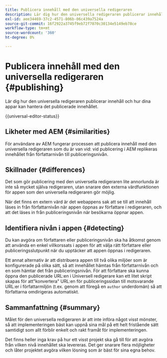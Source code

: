 ```yaml
---
title: Publicera innehåll med den universella redigeraren
description: Lär dig hur den universella redigeraren publicerar innehåll och hur dina appar kan hantera det publicerade innehållet.
exl-id: aee34469-37c2-4571-806b-06c439a7524a
source-git-commit: 16f2922a3745f9eb72f7070c30134e5149eb78ce
workflow-type: tm+mt
source-wordcount: '360'
ht-degree: 0%

---
```



# Publicera innehåll med den universella redigeraren {#publishing}

Lär dig hur den universella redigeraren publicerar innehåll och hur dina appar kan hantera det publicerade innehållet.

{{universal-editor-status}}

## Likheter med AEM {#similarities}

För användare av AEM fungerar processen att publicera innehåll med den universella redigeraren som du är van vid: vid publicering i AEM replikeras innehållet från författarnivån till publiceringsnivån.

## Skillnader {#differences}

Det som gör publicering med den universella redigeraren lite annorlunda är inte så mycket själva redigeraren, utan snarare den externa värdfunktionen för appen som den universella redigeraren gör möjlig.

När det finns en extern värd är det webappens sak att se till att innehåll läses in från författarnivån när appen öppnas av författare i redigeraren, och att det läses in från publiceringsnivån när besökarna öppnar appen.

## Identifiera nivån i appen {#detecting}

Du kan avgöra om författaren eller publiceringsnivån ska ha åtkomst genom att använda en enkel villkorssats i appen för att välja rätt författare eller publiceringsslutpunkt när du upptäcker att appen öppnas i redigeraren.

Ett annat alternativ är att distribuera appen till två olika miljöer som är konfigurerade på olika sätt, så att innehållet hämtas från författarnivån och en som hämtar det från publiceringsnivån. För att författare ska kunna öppna den publicerade URL:en i Universell redigerare kan ett litet skript skapas för att&quot;konvertera&quot; URL:en för publiceringssidan till motsvarande URL:er i författarmiljön (t.ex. genom att föregå en `author` underdomän) så att författarna omdirigeras automatiskt.

## Sammanfattning {#summary}

Målet för den universella redigeraren är att inte införa något visst mönster, så att implementeringen bäst kan uppnå sina mål på ett helt fristående sätt samtidigt som allt förblir enkelt och rakt framåt för implementeringen.

Det finns heller inga krav på hur ett visst projekt ska gå till för att avgöra från vilken nivå innehållet ska levereras. Det ger snarare flera möjligheter och låter projektet avgöra vilken lösning som är bäst för sina egna behov.
